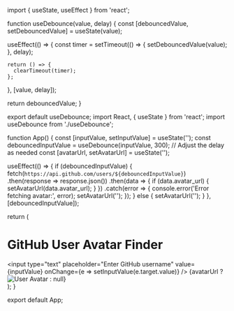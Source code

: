 import { useState, useEffect } from 'react';

function useDebounce(value, delay) {
  const [debouncedValue, setDebouncedValue] = useState(value);

  useEffect(() => {
    const timer = setTimeout(() => {
      setDebouncedValue(value);
    }, delay);

    return () => {
      clearTimeout(timer);
    };
  }, [value, delay]);

  return debouncedValue;
}

export default useDebounce;
import React, { useState } from 'react';
import useDebounce from './useDebounce';

function App() {
  const [inputValue, setInputValue] = useState('');
  const debouncedInputValue = useDebounce(inputValue, 300); // Adjust the delay as needed
  const [avatarUrl, setAvatarUrl] = useState('');

  useEffect(() => {
    if (debouncedInputValue) {
      fetch(`https://api.github.com/users/${debouncedInputValue}`)
        .then(response => response.json())
        .then(data => {
          if (data.avatar_url) {
            setAvatarUrl(data.avatar_url);
          }
        })
        .catch(error => {
          console.error('Error fetching avatar:', error);
          setAvatarUrl('');
        });
    } else {
      setAvatarUrl('');
    }
  }, [debouncedInputValue]);

  return (
    <div>
      <h1>GitHub User Avatar Finder</h1>
      <input
        type="text"
        placeholder="Enter GitHub username"
        value={inputValue}
        onChange={e => setInputValue(e.target.value)}
      />
      {avatarUrl ? <img src={avatarUrl} alt="User Avatar" /> : null}
    </div>
  );
}

export default App;

